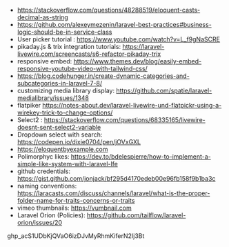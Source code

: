 * https://stackoverflow.com/questions/48288519/eloquent-casts-decimal-as-string
* https://github.com/alexeymezenin/laravel-best-practices#business-logic-should-be-in-service-class
* User picker tutorial : https://www.youtube.com/watch?v=L_f9gNaSCRE
* pikaday.js & trix integration tutorials: https://laravel-livewire.com/screencasts/s6-refactor-pikaday-trix
* responsive embed: https://www.themes.dev/blog/easily-embed-responsive-youtube-video-with-tailwind-css/
* https://blog.codehunger.in/create-dynamic-categories-and-subcategories-in-laravel-7-8/
* customizing media library display: https://github.com/spatie/laravel-medialibrary/issues/1348
* flatpiker https://notes-about.dev/laravel-livewire-und-flatpickr-using-a-wirekey-trick-to-change-options/
* Select2 : https://stackoverflow.com/questions/68335165/livewire-doesnt-sent-select2-variable
* Dropdown select with search: https://codepen.io/dixie0704/pen/jOVxGXL
* https://eloquentbyexample.com
* Polimorphyc likes: https://dev.to/bdelespierre/how-to-implement-a-simple-like-system-with-laravel-lfe
* github credentials: https://gist.github.com/jonjack/bf295d4170edeb00e96fb158f9b1ba3c
* naming conventions: https://laracasts.com/discuss/channels/laravel/what-is-the-proper-folder-name-for-traits-concerns-or-traits
* vimeo thumbnails: https://vumbnail.com
* Laravel Orion (Policies): https://github.com/tailflow/laravel-orion/issues/20

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


